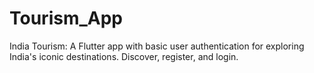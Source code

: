 # Tourism_App
India Tourism: A Flutter app with basic user authentication for exploring India's iconic destinations. Discover, register, and login.
